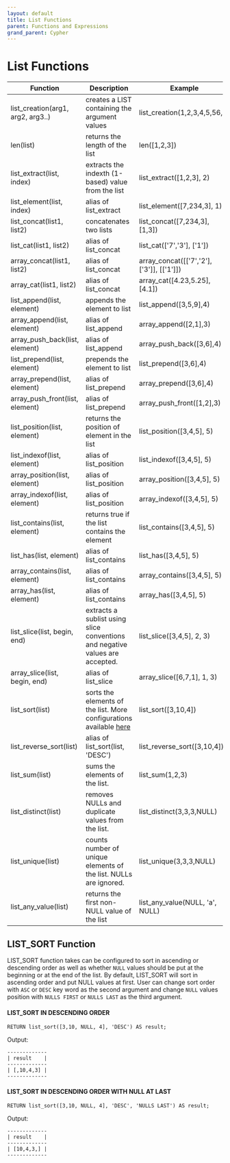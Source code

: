 ```yaml
---
layout: default
title: List Functions
parent: Functions and Expressions 
grand_parent: Cypher
---
```

# List Functions

| Function | Description | Example | Result |
| ----------- | --------------- | ----------- | ----------- |
| list_creation(arg1, arg2, arg3..) | creates a LIST containing the argument values | list_creation(1,2,3,4,5,56,2) | [1,2,3,4,5,56,2] |
| len(list) | returns the length of the list | len([1,2,3]) | 3 |
| list_extract(list, index) | extracts the indexth (1-based) value from the list | list_extract([1,2,3], 2) | 2 |
| list_element(list, index) | alias of list_extract | list_element([7,234,3], 1) | 7 |
| list_concat(list1, list2) | concatenates two lists | list_concat([7,234,3], [1,3]) | [7,234,3,1,3] |
| list_cat(list1, list2) | alias of list_concat | list_cat(['7','3'], ['1']) | ['7','3','1'] |
| array_concat(list1, list2) | alias of list_concat | array_concat([['7','2'],['3']], [['1']]) | [['7','2'],['3'],['1']] |
| array_cat(list1, list2) | alias of list_concat | array_cat([4.23,5.25], [4.1]) | [4.23,5.25,4.1] |
| list_append(list, element) | appends the element to list | list_append([3,5,9],4) | [3,5,9,4] |
| array_append(list, element) | alias of list_append | array_append([2,1],3) | [2,1,3] |
| array_push_back(list, element) | alias of list_append | array_push_back([3,6],4) | [3,6,4] |
| list_prepend(list, element) | prepends the element to list | list_prepend([3,6],4) | [4,3,6] |
| array_prepend(list, element) | alias of list_prepend | array_prepend([3,6],4) | [4,3,6] |
| array_push_front(list, element) | alias of list_prepend | array_push_front([1,2],3) | [3,1,2] |
| list_position(list, element) | returns the position of element in the list | list_position([3,4,5], 5) | 3 |
| list_indexof(list, element) | alias of list_position | list_indexof([3,4,5], 5) | 3 |
| array_position(list, element) | alias of list_position | array_position([3,4,5], 5) | 3 |
| array_indexof(list, element) | alias of list_position | array_indexof([3,4,5], 5) | 3 |
| list_contains(list, element) | returns true if the list contains the element | list_contains([3,4,5], 5) | true |
| list_has(list, element) | alias of list_contains | list_has([3,4,5], 5) | true |
| array_contains(list, element) | alias of list_contains | array_contains([3,4,5], 5) | true |
| array_has(list, element) | alias of list_contains | array_has([3,4,5], 5) | true |
| list_slice(list, begin, end) | extracts a sublist using slice conventions and negative values are accepted. | list_slice([3,4,5], 2, 3) | [4] |
| array_slice(list, begin, end) | alias of list_slice | array_slice([6,7,1], 1, 3) | [6,7] |
| list_sort(list) | sorts the elements of the list. More configurations available [here](#list_sort-function) | list_sort([3,10,4]) | [3,4,10] |
| list_reverse_sort(list) | alias of list_sort(list, 'DESC') | list_reverse_sort([3,10,4]) | [10,4,3] |
| list_sum(list) | sums the elements of the list. | list_sum(1,2,3) | 6 |
| list_distinct(list) | removes NULLs and duplicate values from the list. | list_distinct(3,3,3,NULL) | [3] |
| list_unique(list) | counts number of unique elements of the list. NULLs are ignored. | list_unique(3,3,3,NULL) | 1 |
| list_any_value(list) | returns the first non-NULL value of the list | list_any_value(NULL, 'a', NULL) | 'a' |

## LIST_SORT Function
LIST_SORT function takes can be configured to sort in ascending or descending order as well as whether `NULL` values should be put at the beginning or at the end of the list. By default, LIST_SORT will sort in ascending order and put NULL values at first. User can change sort order with `ASC` or `DESC` key word as the 
second argument and change `NULL` values position with `NULLS FIRST` or `NULLS LAST` as the third argument.

#### LIST_SORT IN DESCENDING ORDER
```
RETURN list_sort([3,10, NULL, 4], 'DESC') AS result;
```
Output:
```
-------------
| result    |
-------------
| [,10,4,3] |
-------------
```
#### LIST_SORT IN DESCENDING ORDER WITH NULL AT LAST
```
RETURN list_sort([3,10, NULL, 4], 'DESC', 'NULLS LAST') AS result;
```
Output:
```
-------------
| result    |
-------------
| [10,4,3,] |
-------------
```
